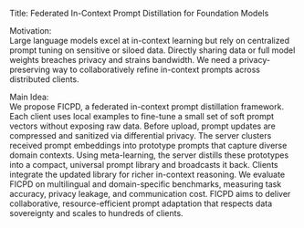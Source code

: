Title: Federated In-Context Prompt Distillation for Foundation Models

Motivation:  
Large language models excel at in-context learning but rely on centralized prompt tuning on sensitive or siloed data. Directly sharing data or full model weights breaches privacy and strains bandwidth. We need a privacy-preserving way to collaboratively refine in-context prompts across distributed clients.

Main Idea:  
We propose FICPD, a federated in-context prompt distillation framework. Each client uses local examples to fine-tune a small set of soft prompt vectors without exposing raw data. Before upload, prompt updates are compressed and sanitized via differential privacy. The server clusters received prompt embeddings into prototype prompts that capture diverse domain contexts. Using meta-learning, the server distills these prototypes into a compact, universal prompt library and broadcasts it back. Clients integrate the updated library for richer in-context reasoning. We evaluate FICPD on multilingual and domain-specific benchmarks, measuring task accuracy, privacy leakage, and communication cost. FICPD aims to deliver collaborative, resource-efficient prompt adaptation that respects data sovereignty and scales to hundreds of clients.